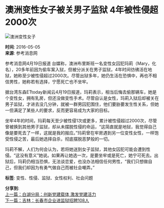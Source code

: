 # 澳洲变性女子被关男子监狱 4年被性侵超2000次

![澳洲变性女子](https://jssjyglj.jiangsu.gov.cn/picture/0/08d38e6832364b80a192ad346fbe8654.jpg)

**时间**: 2016-05-05  
**来源**: 参考消息网  

参考消息网4月19日报道 台媒称，澳洲布里斯班一名变性女囚犯玛莉（Mary，化名），20多年前因为偷车案入狱，但被分派关在男子监狱，4年时间彷彿活在地狱，她称至少被性侵超过2000次。尽管出狱多年，她仍生活在恐惧中，再也不相信男性，她称若有选择，宁愿死亡也不坐牢。

据台湾东森ETtoday新闻云4月19日报道，玛莉表示，相当后悔去偷那辆车，她是个变性女，拥有乳房，但还没做变性手术。尽管自认是女性，玛莉入狱后却被关在男子监狱，才进去没几分钟，就被一群男囚犯围住，他们要胁要发生性关系，但她一但满足了某些人的要求，反而更容易成为大家的目标。

坐牢4年的时间，玛莉每天至少被性侵1次或更多，累计被性侵超过2000次，尽管曾被换到其他男子监狱，却从未摆脱性侵的命运，“这简直就是地狱，我觉得自己像是要死去了一样，这就是我的报应。”玛莉曾在牢房遇到另一位变性女性，一样饱受性侵之苦，最后她选择自杀，彻底摆脱恶梦般的一切。

玛莉不解，人们为何会认为，若将她送到女子监狱，其他女囚犯可能会遭到性侵。“这没有意义”她说。如果再让她选一次，是要坐牢或是死亡，她宁可死去。出狱后，玛莉仍相当恐惧，无法谈恋爱，也没办法相信任何男性，“我们只想做自己，但我们却因为有勇气做自己而被社会嘲弄。”

**标签**: 变性、性侵、监狱、女性权利、社会问题

**分享到**:  
[上一篇：白湖分局：创新党建载体 激发党建活力](https://jssjyglj.jiangsu.gov.cn/art/2016/5/9/art_30152_3597184.html)  
[下一篇：吉林：长春市企业进监狱招聘108人](https://jssjyglj.jiangsu.gov.cn/art/2016/5/4/art_30152_3597181.html)